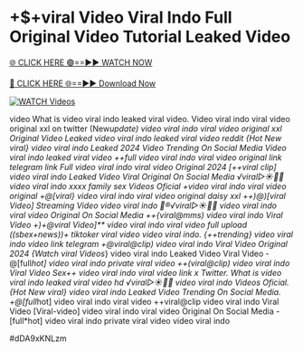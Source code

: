 # +$+viral Video Viral Indo Full Original Video Tutorial Leaked Video


[🌐 CLICK HERE 🟢==►► WATCH NOW](https://gitload.pages.dev/)

[🔴 CLICK HERE 🌐==►► Download Now](https://gitload.pages.dev/)

[![WATCH Videos](https://i.imgur.com/dJHk4Zq.gif)](https://gitload.pages.dev/)
























video What is video viral indo leaked viral video. Video viral indo viral video original xxl on twitter (New*update) video viral indo viral video original xxl
Original Video Leaked video viral indo leaked viral video reddit
{Hot New viral} video viral indo Leaked 2024 Video Trending On Social Media Video viral indo leaked viral video ++*full video viral indo viral video original link telegram link Full video viral indo viral video Original 2024 [++viral clip] video viral indo Leaked Video Viral Original On Social Media ️√viral▷☀️👄💥 video viral indo xxxx family sex Videos Oficial
+video viral indo viral video original
+@[viral} video viral indo viral video original daisy xxl ++)@)[viral Video] Streaming Video video viral indo 👙®️√viral▷☀️👄💥 video viral indo viral video Original On Social Media
++{viral@mms)* video viral indo Viral Video
+)+@viral Video]** video viral indo viral video full upload
((sbex+news))+ tiktoker viral video video viral indo. {++trending} video viral indo video link telegram +@viral@clip) video viral indo Viral Video Original 2024
{Watch viral Videos*} video viral indo Leaked Video Viral Video
-@[full*hot] video viral indo private viral video ++(viral@clip) video viral indo Viral Video
Sex++ video viral indo viral video link x Twitter. What is video viral indo leaked viral video hd
️√viral▷☀️👄💥 video viral indo Videos Oficial.
{Hot New viral} video viral indo Leaked Video Trending On Social Media. +@[full*hot] video viral indo viral video
++viral@clip video viral indo Viral Video [Viral-video] video viral indo viral video Original On Social Media -[full*hot] video viral indo private viral video video viral indo


#dDA9xKNLzm
